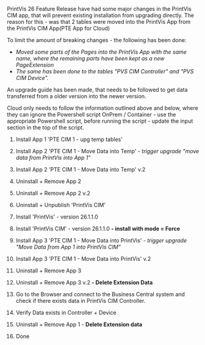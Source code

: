 PrintVis 26 Feature Release have had some major changes in the PrintVis CIM app, that will prevent existing installation from upgrading directly.
The reason for this - was that 2 tables were moved into the PrintVis App from the PrintVis CIM App(PTE App for Cloud)

To limit the amount of breaking changes - the following has been done:
- *Moved some parts of the Pages into the PrintVis App with the same name, where the remaining parts have been kept as a new PageExtension*
- *The same has been done to the tables "PVS CIM Controller" and "PVS CIM Device".*
  
An upgrade guide has been made, that needs to be followed to get data transferred from a older version into the newer version.

Cloud only needs to follow the information outlined above and below, where they can ignore the Powershell script
OnPrem / Container - use the appropriate Powershell script, before running the script - update the input section in the top of the script. 

1. Install App 1 'PTE CIM 1 - upg temp tables'

2. Install App 2 'PTE CIM 1 - Move Data into Temp'
*- trigger upgrade "move data from PrintVis into App 1"*
3. Install App 2 'PTE CIM 1 - Move Data into Temp' v.2
4. Uninstall + Remove App 2
5. Uninstall + Remove App 2 v.2

6. Uninstall + Unpublish 'PrintVis CIM'

7. Install 'PrintVis' - version 26.1.1.0
8. Install 'PrintVis CIM' - version 26.1.1.0
**- install with mode = Force**

9. Install App 3 'PTE CIM 1 - Move Data into PrintVis'
*- trigger upgrade "Move Data from App 1 into PrintVis CIM"*
10. Install App 3 'PTE CIM 1 - Move Data into PrintVis' v.2
11. Uninstall + Remove App 3 
12. Uninstall + Remove App 3 v.2 
**- Delete Extension Data**

13. Go to the Browser and connect to the Business Central system and check if there exists data in PrintVis CIM Controller.
14. Verify Data exists in Controller + Device
15. Uninstall + Remove App 1 - **Delete Extension data** 

16. Done
